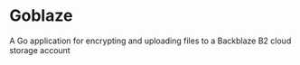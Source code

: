 # Goblaze

A Go application for encrypting and uploading files to a Backblaze B2 cloud storage account
